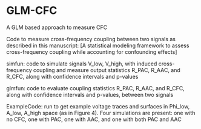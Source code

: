# GLM-CFC
A GLM based approach to measure CFC

Code to measure cross-frequency coupling between two signals as described in this manuscript: [A statistical modeling framework to assess cross-frequency coupling while accounting for confounding effects]

simfun: code to simulate signals V_low, V_high, with induced cross-frequency coupling and measure output statistics R_PAC, R_AAC, and R_CFC, along with confidence intervals and p-values

glmfun: code to evaluate coupling statistics R_PAC, R_AAC, and R_CFC, along with confidence intervals and p-values, between two signals

ExampleCode: run to get example voltage traces and surfaces in Phi_low, A_low, A_high space (as in Figure 4). Four simulations are present: one with no CFC, one with PAC, one with AAC, and one with both PAC and AAC
